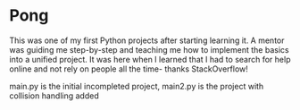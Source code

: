 # Pong
This was one of my first Python projects after starting learning it.
A mentor was guiding me step-by-step and teaching me how to implement the basics into a unified project.
It was here when I learned that I had to search for help online and not rely on people all the time- thanks StackOverflow!

main.py is the initial incompleted project,
main2.py is the project with collision handling added
